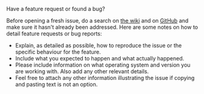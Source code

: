 Have a feature request or found a bug?

Before opening a fresh issue, do a search on [the wiki](http://robots.uc3m.es) and on [GitHub](https://github.com/roboticslab-uc3m/installation-guides/issues?utf8=%E2%9C%93&q=is%3Aissue) and make sure it hasn't already been addressed. Here are some notes on how to detail feature requests or bug reports:
* Explain, as detailed as possible, how to reproduce the issue or the specific behaviour for the feature.
* Include what you expected to happen and what actually happened.
* Please include information on what operating system and version you are working with. Also add any other relevant details.
* Feel free to attach any other information illustrating the issue if copying and pasting text is not an option.
